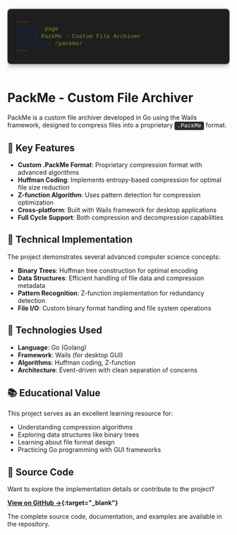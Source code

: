```yaml
---
layout: page
title: PackMe - Custom File Archiver
permalink: /packme/
---
```


<style>
/* Code styling - Terminal look */
pre {
  background-color: #1e1e1e !important;
  color: #ffffff !important;
  border: 2px solid #333 !important;
  border-radius: 8px !important;
  padding: 20px !important;
  margin: 20px 0 !important;
  overflow-x: auto !important;
  max-width: 100% !important;
  font-family: 'Courier New', Consolas, Monaco, monospace !important;
  font-size: 14px !important;
  line-height: 1.4 !important;
  box-shadow: 0 4px 12px rgba(0,0,0,0.3) !important;
}

pre code {
  background-color: transparent !important;
  color: #ffffff !important;
  padding: 0 !important;
  border: none !important;
  word-wrap: break-word !important;
  overflow-wrap: break-word !important;
}

/* Inline code styling */
code {
  background-color: #2d2d2d !important;
  color: #ffffff !important;
  padding: 2px 6px !important;
  border-radius: 4px !important;
  font-family: 'Courier New', Consolas, Monaco, monospace !important;
  font-size: 13px !important;
  word-wrap: break-word;
  overflow-wrap: break-word;
}

/* Syntax highlighting for Go code */
pre code .keyword { color: #569cd6 !important; }
pre code .string { color: #ce9178 !important; }
pre code .comment { color: #6a9955 !important; }
pre code .function { color: #dcdcaa !important; }
pre code .type { color: #4ec9b0 !important; }
</style>

# PackMe - Custom File Archiver

PackMe is a custom file archiver developed in Go using the Wails framework, designed to compress files into a proprietary `.PackMe` format.

## 🔧 Key Features

- **Custom .PackMe Format**: Proprietary compression format with advanced algorithms
- **Huffman Coding**: Implements entropy-based compression for optimal file size reduction
- **Z-function Algorithm**: Uses pattern detection for compression optimization
- **Cross-platform**: Built with Wails framework for desktop applications
- **Full Cycle Support**: Both compression and decompression capabilities

## 🎯 Technical Implementation

The project demonstrates several advanced computer science concepts:

- **Binary Trees**: Huffman tree construction for optimal encoding
- **Data Structures**: Efficient handling of file data and compression metadata
- **Pattern Recognition**: Z-function implementation for redundancy detection
- **File I/O**: Custom binary format handling and file system operations

## 🚀 Technologies Used

- **Language**: Go (Golang)
- **Framework**: Wails (for desktop GUI)
- **Algorithms**: Huffman coding, Z-function
- **Architecture**: Event-driven with clean separation of concerns

## 📚 Educational Value

This project serves as an excellent learning resource for:
- Understanding compression algorithms
- Exploring data structures like binary trees
- Learning about file format design
- Practicing Go programming with GUI frameworks

## 🔗 Source Code

Want to explore the implementation details or contribute to the project?

**[View on GitHub →](https://github.com/b1rr0/PackMe){:target="_blank"}**

The complete source code, documentation, and examples are available in the repository.